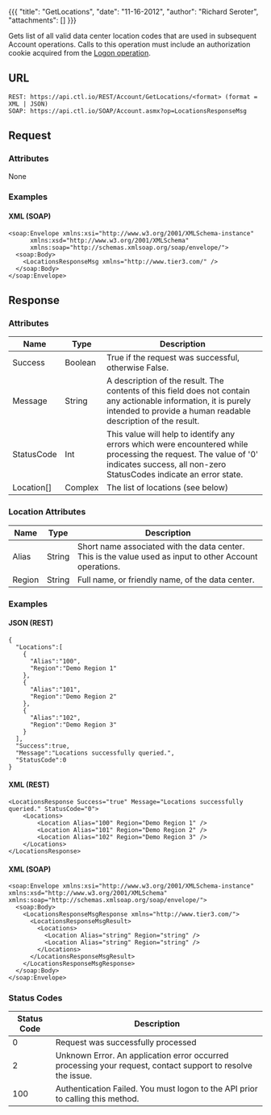 {{{
  "title": "GetLocations",
  "date": "11-16-2012",
  "author": "Richard Seroter",
  "attachments": []
}}}

Gets list of all valid data center location codes that are used in subsequent Account operations. Calls to this operation must include an authorization cookie acquired from the [Logon operation](../Authentication/logon.md).

## URL

    REST: https://api.ctl.io/REST/Account/GetLocations/<format> (format = XML | JSON)
    SOAP: https://api.ctl.io/SOAP/Account.asmx?op=LocationsResponseMsg

## Request

### Attributes

None

### Examples

#### XML (SOAP)</h4>

    <soap:Envelope xmlns:xsi="http://www.w3.org/2001/XMLSchema-instance"
          xmlns:xsd="http://www.w3.org/2001/XMLSchema"
          xmlns:soap="http://schemas.xmlsoap.org/soap/envelope/">
      <soap:Body>
        <LocationsResponseMsg xmlns="http://www.tier3.com/" />
      </soap:Body>
    </soap:Envelope>

## Response

### Attributes

| Name | Type | Description |
| --- | --- | --- |
| Success | Boolean | True if the request was successful, otherwise False. |
| Message | String | A description of the result. The contents of this field does not contain any actionable information, it is purely intended to provide a human readable description of the result. |
| StatusCode | Int | This value will help to identify any errors which were encountered while processing the request. The value of '0' indicates success, all non-zero StatusCodes indicate an error state. |
| Location[] | Complex | The list of locations (see below) |

### Location Attributes

| Name | Type | Description |
| --- | --- | --- |
| Alias | String | Short name associated with the data center. This is the value used as input to other Account operations. |
| Region | String | Full name, or friendly name, of the data center. |

### Examples

#### JSON (REST)

    {
      "Locations":[
        {
          "Alias":"100",
          "Region":"Demo Region 1"
        },
        {
          "Alias":"101",
          "Region":"Demo Region 2"
        },
        {
          "Alias":"102",
          "Region":"Demo Region 3"
        }
      ],
      "Success":true,
      "Message":"Locations successfully queried.",
      "StatusCode":0
    }

#### XML (REST)

    <LocationsResponse Success="true" Message="Locations successfully queried." StatusCode="0">
        <Locations>
            <Location Alias="100" Region="Demo Region 1" />
            <Location Alias="101" Region="Demo Region 2" />
            <Location Alias="102" Region="Demo Region 3" />
        </Locations>
    </LocationsResponse>

#### XML (SOAP)

    <soap:Envelope xmlns:xsi="http://www.w3.org/2001/XMLSchema-instance" xmlns:xsd="http://www.w3.org/2001/XMLSchema" xmlns:soap="http://schemas.xmlsoap.org/soap/envelope/">
      <soap:Body>
        <LocationsResponseMsgResponse xmlns="http://www.tier3.com/">
          <LocationsResponseMsgResult>
            <Locations>
              <Location Alias="string" Region="string" />
              <Location Alias="string" Region="string" />
            </Locations>
          </LocationsResponseMsgResult>
        </LocationsResponseMsgResponse>
      </soap:Body>
    </soap:Envelope>

### Status Codes

| Status Code | Description |
| --- | --- |
| 0 | Request was successfully processed |
| 2 | Unknown Error.  An application error occurred processing your request, contact support to resolve the issue. |
| 100 | Authentication Failed.  You must logon to the API prior to calling this method. |
